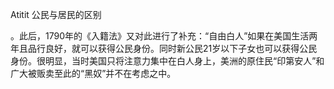 Atitit 公民与居民的区别


。此后，1790年的《入籍法》又对此进行了补充：“自由白人”如果在美国生活两年且品行良好，就可以获得公民身份。同时新公民21岁以下子女也可以获得公民身份。很明显，当时美国只将注意力集中在白人身上，美洲的原住民“印第安人”和广大被贩卖至此的“黑奴”并不在考虑之中。
